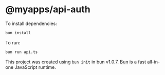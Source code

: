 # @myapps/api-auth

To install dependencies:

```bash
bun install
```

To run:

```bash
bun run api.ts
```

This project was created using `bun init` in bun v1.0.7. [Bun](https://bun.sh) is a fast all-in-one JavaScript runtime.
